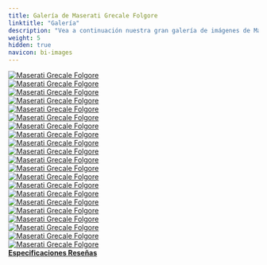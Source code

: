 ```yaml
---
title: Galería de Maserati Grecale Folgore
linktitle: "Galería"
description: "Vea a continuación nuestra gran galería de imágenes de Maserati Grecale Folgore. Haga clic en las imágenes para versiones en alta resolución."
weight: 5
hidden: true
navicon: bi-images
---
```

<!-- markdownlint-disable MD033 -->
<div class="row" id ="my-gallery">
	<div class="pswp-grid-item col-6 col-md-4">
		<a href="https://media.evkx.net/multimedia/models/maserati/grecale/grecale_folgore/charging_1.jpg"
data-pswp-src="https://media.evkx.net/multimedia/models/maserati/grecale/grecale_folgore/charging_1.jpg"
data-pswp-width="3000"
data-pswp-height="2001" 
target="_blank">
			<img src="https://media.evkx.net/multimedia/models/maserati/grecale/grecale_folgore/charging_1_xst.jpg" alt="Maserati Grecale Folgore" class="img-fluid " />
		</a>
	</div>
	<div class="pswp-grid-item col-6 col-md-4">
		<a href="https://media.evkx.net/multimedia/models/maserati/grecale/grecale_folgore/details_1.jpg"
data-pswp-src="https://media.evkx.net/multimedia/models/maserati/grecale/grecale_folgore/details_1.jpg"
data-pswp-width="3000"
data-pswp-height="2087" 
target="_blank">
			<img src="https://media.evkx.net/multimedia/models/maserati/grecale/grecale_folgore/details_1_xst.jpg" alt="Maserati Grecale Folgore" class="img-fluid " />
		</a>
	</div>
	<div class="pswp-grid-item col-6 col-md-4">
		<a href="https://media.evkx.net/multimedia/models/maserati/grecale/grecale_folgore/details_2.jpg"
data-pswp-src="https://media.evkx.net/multimedia/models/maserati/grecale/grecale_folgore/details_2.jpg"
data-pswp-width="3000"
data-pswp-height="2001" 
target="_blank">
			<img src="https://media.evkx.net/multimedia/models/maserati/grecale/grecale_folgore/details_2_xst.jpg" alt="Maserati Grecale Folgore" class="img-fluid " />
		</a>
	</div>
	<div class="pswp-grid-item col-6 col-md-4">
		<a href="https://media.evkx.net/multimedia/models/maserati/grecale/grecale_folgore/exterior_1.jpg"
data-pswp-src="https://media.evkx.net/multimedia/models/maserati/grecale/grecale_folgore/exterior_1.jpg"
data-pswp-width="3000"
data-pswp-height="2254" 
target="_blank">
			<img src="https://media.evkx.net/multimedia/models/maserati/grecale/grecale_folgore/exterior_1_xst.jpg" alt="Maserati Grecale Folgore" class="img-fluid " />
		</a>
	</div>
	<div class="pswp-grid-item col-6 col-md-4">
		<a href="https://media.evkx.net/multimedia/models/maserati/grecale/grecale_folgore/exterior_2.jpg"
data-pswp-src="https://media.evkx.net/multimedia/models/maserati/grecale/grecale_folgore/exterior_2.jpg"
data-pswp-width="3000"
data-pswp-height="2246" 
target="_blank">
			<img src="https://media.evkx.net/multimedia/models/maserati/grecale/grecale_folgore/exterior_2_xst.jpg" alt="Maserati Grecale Folgore" class="img-fluid " />
		</a>
	</div>
	<div class="pswp-grid-item col-6 col-md-4">
		<a href="https://media.evkx.net/multimedia/models/maserati/grecale/grecale_folgore/exterior_3.jpg"
data-pswp-src="https://media.evkx.net/multimedia/models/maserati/grecale/grecale_folgore/exterior_3.jpg"
data-pswp-width="3000"
data-pswp-height="2001" 
target="_blank">
			<img src="https://media.evkx.net/multimedia/models/maserati/grecale/grecale_folgore/exterior_3_xst.jpg" alt="Maserati Grecale Folgore" class="img-fluid " />
		</a>
	</div>
	<div class="pswp-grid-item col-6 col-md-4">
		<a href="https://media.evkx.net/multimedia/models/maserati/grecale/grecale_folgore/exterior_4.jpg"
data-pswp-src="https://media.evkx.net/multimedia/models/maserati/grecale/grecale_folgore/exterior_4.jpg"
data-pswp-width="3000"
data-pswp-height="2001" 
target="_blank">
			<img src="https://media.evkx.net/multimedia/models/maserati/grecale/grecale_folgore/exterior_4_xst.jpg" alt="Maserati Grecale Folgore" class="img-fluid " />
		</a>
	</div>
	<div class="pswp-grid-item col-6 col-md-4">
		<a href="https://media.evkx.net/multimedia/models/maserati/grecale/grecale_folgore/exterior_5.jpg"
data-pswp-src="https://media.evkx.net/multimedia/models/maserati/grecale/grecale_folgore/exterior_5.jpg"
data-pswp-width="3000"
data-pswp-height="2246" 
target="_blank">
			<img src="https://media.evkx.net/multimedia/models/maserati/grecale/grecale_folgore/exterior_5_xst.jpg" alt="Maserati Grecale Folgore" class="img-fluid " />
		</a>
	</div>
	<div class="pswp-grid-item col-6 col-md-4">
		<a href="https://media.evkx.net/multimedia/models/maserati/grecale/grecale_folgore/exterior_6.jpg"
data-pswp-src="https://media.evkx.net/multimedia/models/maserati/grecale/grecale_folgore/exterior_6.jpg"
data-pswp-width="3000"
data-pswp-height="2000" 
target="_blank">
			<img src="https://media.evkx.net/multimedia/models/maserati/grecale/grecale_folgore/exterior_6_xst.jpg" alt="Maserati Grecale Folgore" class="img-fluid " />
		</a>
	</div>
	<div class="pswp-grid-item col-6 col-md-4">
		<a href="https://media.evkx.net/multimedia/models/maserati/grecale/grecale_folgore/headlights_1.jpg"
data-pswp-src="https://media.evkx.net/multimedia/models/maserati/grecale/grecale_folgore/headlights_1.jpg"
data-pswp-width="3000"
data-pswp-height="2332" 
target="_blank">
			<img src="https://media.evkx.net/multimedia/models/maserati/grecale/grecale_folgore/headlights_1_xst.jpg" alt="Maserati Grecale Folgore" class="img-fluid " />
		</a>
	</div>
	<div class="pswp-grid-item col-6 col-md-4">
		<a href="https://media.evkx.net/multimedia/models/maserati/grecale/grecale_folgore/interior_1.jpg"
data-pswp-src="https://media.evkx.net/multimedia/models/maserati/grecale/grecale_folgore/interior_1.jpg"
data-pswp-width="3000"
data-pswp-height="2001" 
target="_blank">
			<img src="https://media.evkx.net/multimedia/models/maserati/grecale/grecale_folgore/interior_1_xst.jpg" alt="Maserati Grecale Folgore" class="img-fluid " />
		</a>
	</div>
	<div class="pswp-grid-item col-6 col-md-4">
		<a href="https://media.evkx.net/multimedia/models/maserati/grecale/grecale_folgore/interior_2.jpg"
data-pswp-src="https://media.evkx.net/multimedia/models/maserati/grecale/grecale_folgore/interior_2.jpg"
data-pswp-width="3000"
data-pswp-height="2001" 
target="_blank">
			<img src="https://media.evkx.net/multimedia/models/maserati/grecale/grecale_folgore/interior_2_xst.jpg" alt="Maserati Grecale Folgore" class="img-fluid " />
		</a>
	</div>
	<div class="pswp-grid-item col-6 col-md-4">
		<a href="https://media.evkx.net/multimedia/models/maserati/grecale/grecale_folgore/interior_3.jpg"
data-pswp-src="https://media.evkx.net/multimedia/models/maserati/grecale/grecale_folgore/interior_3.jpg"
data-pswp-width="3000"
data-pswp-height="2001" 
target="_blank">
			<img src="https://media.evkx.net/multimedia/models/maserati/grecale/grecale_folgore/interior_3_xst.jpg" alt="Maserati Grecale Folgore" class="img-fluid " />
		</a>
	</div>
	<div class="pswp-grid-item col-6 col-md-4">
		<a href="https://media.evkx.net/multimedia/models/maserati/grecale/grecale_folgore/main_1.jpg"
data-pswp-src="https://media.evkx.net/multimedia/models/maserati/grecale/grecale_folgore/main_1.jpg"
data-pswp-width="3000"
data-pswp-height="2248" 
target="_blank">
			<img src="https://media.evkx.net/multimedia/models/maserati/grecale/grecale_folgore/main_1_xst.jpg" alt="Maserati Grecale Folgore" class="img-fluid " />
		</a>
	</div>
	<div class="pswp-grid-item col-6 col-md-4">
		<a href="https://media.evkx.net/multimedia/models/maserati/grecale/grecale_folgore/roof_1.jpg"
data-pswp-src="https://media.evkx.net/multimedia/models/maserati/grecale/grecale_folgore/roof_1.jpg"
data-pswp-width="3000"
data-pswp-height="2001" 
target="_blank">
			<img src="https://media.evkx.net/multimedia/models/maserati/grecale/grecale_folgore/roof_1_xst.jpg" alt="Maserati Grecale Folgore" class="img-fluid " />
		</a>
	</div>
	<div class="pswp-grid-item col-6 col-md-4">
		<a href="https://media.evkx.net/multimedia/models/maserati/grecale/grecale_folgore/screens_1.jpg"
data-pswp-src="https://media.evkx.net/multimedia/models/maserati/grecale/grecale_folgore/screens_1.jpg"
data-pswp-width="3000"
data-pswp-height="2001" 
target="_blank">
			<img src="https://media.evkx.net/multimedia/models/maserati/grecale/grecale_folgore/screens_1_xst.jpg" alt="Maserati Grecale Folgore" class="img-fluid " />
		</a>
	</div>
	<div class="pswp-grid-item col-6 col-md-4">
		<a href="https://media.evkx.net/multimedia/models/maserati/grecale/grecale_folgore/screens_2.jpg"
data-pswp-src="https://media.evkx.net/multimedia/models/maserati/grecale/grecale_folgore/screens_2.jpg"
data-pswp-width="3000"
data-pswp-height="2001" 
target="_blank">
			<img src="https://media.evkx.net/multimedia/models/maserati/grecale/grecale_folgore/screens_2_xst.jpg" alt="Maserati Grecale Folgore" class="img-fluid " />
		</a>
	</div>
	<div class="pswp-grid-item col-6 col-md-4">
		<a href="https://media.evkx.net/multimedia/models/maserati/grecale/grecale_folgore/screens_3.jpg"
data-pswp-src="https://media.evkx.net/multimedia/models/maserati/grecale/grecale_folgore/screens_3.jpg"
data-pswp-width="3000"
data-pswp-height="2001" 
target="_blank">
			<img src="https://media.evkx.net/multimedia/models/maserati/grecale/grecale_folgore/screens_3_xst.jpg" alt="Maserati Grecale Folgore" class="img-fluid " />
		</a>
	</div>
	<div class="pswp-grid-item col-6 col-md-4">
		<a href="https://media.evkx.net/multimedia/models/maserati/grecale/grecale_folgore/screens_4.jpg"
data-pswp-src="https://media.evkx.net/multimedia/models/maserati/grecale/grecale_folgore/screens_4.jpg"
data-pswp-width="3000"
data-pswp-height="2001" 
target="_blank">
			<img src="https://media.evkx.net/multimedia/models/maserati/grecale/grecale_folgore/screens_4_xst.jpg" alt="Maserati Grecale Folgore" class="img-fluid " />
		</a>
	</div>
	<div class="pswp-grid-item col-6 col-md-4">
		<a href="https://media.evkx.net/multimedia/models/maserati/grecale/grecale_folgore/secondrowseats_1.jpg"
data-pswp-src="https://media.evkx.net/multimedia/models/maserati/grecale/grecale_folgore/secondrowseats_1.jpg"
data-pswp-width="3000"
data-pswp-height="2001" 
target="_blank">
			<img src="https://media.evkx.net/multimedia/models/maserati/grecale/grecale_folgore/secondrowseats_1_xst.jpg" alt="Maserati Grecale Folgore" class="img-fluid " />
		</a>
	</div>
	<div class="pswp-grid-item col-6 col-md-4">
		<a href="https://media.evkx.net/multimedia/models/maserati/grecale/grecale_folgore/secondrowseats_2.jpg"
data-pswp-src="https://media.evkx.net/multimedia/models/maserati/grecale/grecale_folgore/secondrowseats_2.jpg"
data-pswp-width="3000"
data-pswp-height="2085" 
target="_blank">
			<img src="https://media.evkx.net/multimedia/models/maserati/grecale/grecale_folgore/secondrowseats_2_xst.jpg" alt="Maserati Grecale Folgore" class="img-fluid " />
		</a>
	</div>
</div>
<script type="module">
  import PhotoSwipeLightbox from '/js/photoswipe-lightbox.esm.js';
    const lightbox = new PhotoSwipeLightbox({
       gallery: '#my-gallery',
        children: 'a',
        pswpModule: () => import('/js/photoswipe.esm.js')
    });
lightbox.init();
</script>
<div class="mt-3 mb-3">
<a href="../specifications/" class="text-decoration-none text-black">
<strong><i class="bi-arrow-left"></i> Especificaciones </strong>
</a>
<a href="../reviews/" class="text-decoration-none text-black float-end">
<strong>Reseñas <i class="bi-arrow-right"></i></strong>
</a>
</div>
